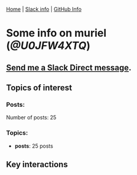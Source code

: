 [Home](https://kelu124.github.io/echommunity/) | [Slack info](https://kelu124.github.io/echommunity/) | [GitHub Info](https://kelu124.github.io/echommunity/github.html)

# Some info on __muriel__ (_@U0JFW4XTQ_)


## [Send me a Slack Direct message](https://echopen.slack.com/messages/@muriel/).

## Topics of interest

### Posts: 

Number of posts: 25

### Topics:

* __posts__: 25 posts

## Key interactions 

